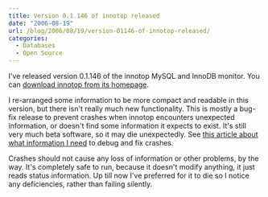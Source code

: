 ```yaml
---
title: Version 0.1.146 of innotop released
date: "2006-08-19"
url: /blog/2006/08/19/version-01146-of-innotop-released/
categories:
  - Databases
  - Open Source
---
```

I've released version 0.1.146 of the innotop MySQL and InnoDB monitor. You can [download innotop from its homepage][1].

I re-arranged some information to be more compact and readable in this version, but there isn't really much new functionality. This is mostly a bug-fix release to prevent crashes when innotop encounters unexpected information, or doesn't find some information it expects to exist. It's still very much beta software, so it may die unexpectedly. See [this article about what information I need][2] to debug and fix crashes.

Crashes should not cause any loss of information or other problems, by the way. It's completely safe to run, because it doesn't modify anything, it just reads status information. Up till now I've preferred for it to die so I notice any deficiencies, rather than failing silently.

 [1]: http://www.xaprb.com/innotop/
 [2]: http://www.xaprb.com/blog/2006/08/02/what-to-do-when-innotop-crashes/

